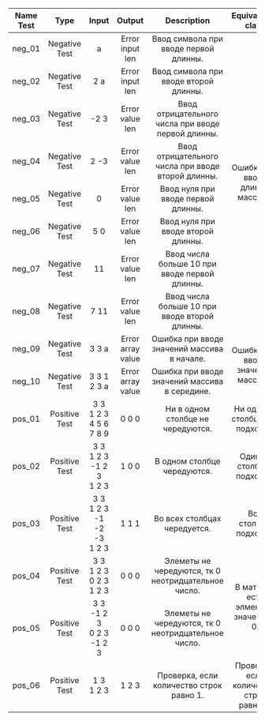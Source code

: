 <table>
    <thead>
        <tr>
            <th>Name Test</th>
            <th>Type</th>
            <th>Input</th>
            <th>Output</th>
            <th>Description</th>
            <th>Equivalence class</th>
        </tr>
    </thead>
    <tbody>
        <tr>
            <td align="center">neg_01</td>
            <td align="center">Negative Test</td>
            <td align="center">a</td>
            <td align="center">Error input len </td>
            <td align="center">Ввод символа при вводе первой длинны.</td>
            <td rowspan=8 align="center">Ошибка при вводе длинны массива.</td>
        </tr>
        <tr>
            <td align="center">neg_02</td>
            <td align="center">Negative Test</td>
            <td align="center">2 a</td>
            <td align="center">Error input len</td>
            <td align="center">Ввод символа при вводе второй длинны.</td>
        </tr>
        <tr>
            <td align="center">neg_03</td>
            <td align="center">Negative Test</td>
            <td align="center">-2 3</td>
            <td align="center">Error value len</td>
            <td align="center">Ввод отрицательного числа при вводе первой длинны.</td>
        </tr>
        <tr>
            <td align="center">neg_04</td>
            <td align="center">Negative Test</td>
            <td align="center">2 -3</td>
            <td align="center">Error value len</td>
            <td align="center">Ввод отрицательного числа при вводе второй длинны.</td>
        </tr>
        <tr>
            <td align="center">neg_05</td>
            <td align="center">Negative Test</td>
            <td align="center">0</td>
            <td align="center">Error value len</td>
            <td align="center">Ввод нуля при вводе первой длинны.</td>
        </tr>
        <tr>
            <td align="center">neg_06</td>
            <td align="center">Negative Test</td>
            <td align="center">5 0</td>
            <td align="center">Error value len</td>
            <td align="center">Ввод нуля при вводе второй длинны.</td>
        </tr>
        <tr>
            <td align="center">neg_07</td>
            <td align="center">Negative Test</td>
            <td align="center">11</td>
            <td align="center">Error value len</td>
            <td align="center">Ввод числа больше 10 при вводе первой длинны.</td>
        </tr>
        <tr>
            <td align="center">neg_08</td>
            <td align="center">Negative Test</td>
            <td align="center">7 11</td>
            <td align="center">Error value len</td>
            <td align="center">Ввод числа больше 10 при вводе второй длинны.</td>
        </tr>
        <tr>
            <td align="center">neg_09</td>
            <td align="center">Negative Test</td>
            <td align="center">3 3 a</td>
            <td align="center">Error array value </td>
            <td align="center">Ошибка при вводе значений массива в начале.</td>
            <td rowspan=2 align="center">Ошибка при вводе значений массива.</td>
        </tr>
        <tr>
            <td align="center">neg_10</td>
            <td align="center">Negative Test</td>
            <td align="center">3 3 1 2 3 a</td>
            <td align="center">Error array value </td>
            <td align="center">Ошибка при вводе значений массива в середине.</td>
        </tr>
        <tr>
            <td align="center">pos_01</td>
            <td align="center">Positive Test</td>
            <td align="center">3 3 <br> 1 2 3 <br> 4 5 6 <br> 7 8 9</td>
            <td align="center">0 0 0</td>
            <td align="center">Ни в одном столбце не чередуются.</td>
            <td rowspan=1 align="center">Ни один из столбцов не подходит.</td>
        </tr>
        <tr>
            <td align="center">pos_02</td>
            <td align="center">Positive Test</td>
            <td align="center">3 3 <br> 1 2 3 <br> -1 2 3 <br> 1 2 3</td>
            <td align="center">1 0 0</td>
            <td align="center">В одном столбце чередуются.</td>
            <td rowspan=1 align="center">Один из столбцов подходит.</td>
        </tr>
        <tr>
            <td align="center">pos_03</td>
            <td align="center">Positive Test</td>
            <td align="center">3 3 <br> 1 2 3 <br> -1 -2 -3 <br> 1 2 3</td>
            <td align="center">1 1 1</td>
            <td align="center">Во всех столбцах чередуется.</td>
            <td rowspan=1 align="center">Все столбцы подходят.</td>
        </tr>
        <tr>
            <td align="center">pos_04</td>
            <td align="center">Positive Test</td>
            <td align="center">3 3 <br> 1 2 3 <br> 0 2 3 <br> 1 2 3</td>
            <td align="center">0 0 0</td>
            <td align="center">Элеметы не чередуются, тк 0 неотридцательное число.</td>
            <td rowspan=2 align="center">В матрице есть элмент со значением 0.</td>
        </tr>
        <tr>
            <td align="center">pos_05</td>
            <td align="center">Positive Test</td>
            <td align="center">3 3 <br> -1 2 3 <br> 0 2 3 <br> -1 2 3</td>
            <td align="center">0 0 0</td>
            <td align="center">Элеметы не чередуются, тк 0 неотридцательное число.</td>
        </tr>
        <tr>
            <td align="center">pos_06</td>
            <td align="center">Positive Test</td>
            <td align="center">1 3 <br> 1 2 3</td>
            <td align="center">1 2 3</td>
            <td align="center">Проверка, если количество строк равно 1. </td>
            <td align="center">Проверка, если количество строк равно 1.</td>
        </tr>
    </tbody>
</table>